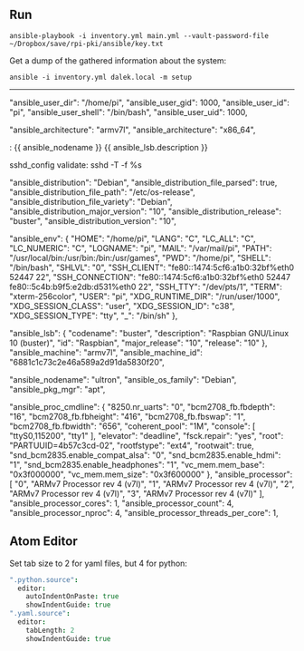 

## Run

```
ansible-playbook -i inventory.yml main.yml --vault-password-file ~/Dropbox/save/rpi-pki/ansible/key.txt
```

Get a dump of the gathered information about the system:

```
ansible -i inventory.yml dalek.local -m setup
```

---

"ansible_user_dir": "/home/pi",
"ansible_user_gid": 1000,
"ansible_user_id": "pi",
"ansible_user_shell": "/bin/bash",
"ansible_user_uid": 1000,

"ansible_architecture": "armv7l",
"ansible_architecture": "x86_64",

: {{ ansible_nodename }} {{ ansible_lsb.description }}

sshd_config validate: sshd -T -f %s

"ansible_distribution": "Debian",
"ansible_distribution_file_parsed": true,
"ansible_distribution_file_path": "/etc/os-release",
"ansible_distribution_file_variety": "Debian",
"ansible_distribution_major_version": "10",
"ansible_distribution_release": "buster",
"ansible_distribution_version": "10",


"ansible_env": {
    "HOME": "/home/pi",
    "LANG": "C",
    "LC_ALL": "C",
    "LC_NUMERIC": "C",
    "LOGNAME": "pi",
    "MAIL": "/var/mail/pi",
    "PATH": "/usr/local/bin:/usr/bin:/bin:/usr/games",
    "PWD": "/home/pi",
    "SHELL": "/bin/bash",
    "SHLVL": "0",
    "SSH_CLIENT": "fe80::1474:5cf6:a1b0:32bf%eth0 52447 22",
    "SSH_CONNECTION": "fe80::1474:5cf6:a1b0:32bf%eth0 52447 fe80::5c4b:b9f5:e2db:d531%eth0 22",
    "SSH_TTY": "/dev/pts/1",
    "TERM": "xterm-256color",
    "USER": "pi",
    "XDG_RUNTIME_DIR": "/run/user/1000",
    "XDG_SESSION_CLASS": "user",
    "XDG_SESSION_ID": "c38",
    "XDG_SESSION_TYPE": "tty",
    "_": "/bin/sh"
},

"ansible_lsb": {
    "codename": "buster",
    "description": "Raspbian GNU/Linux 10 (buster)",
    "id": "Raspbian",
    "major_release": "10",
    "release": "10"
},
"ansible_machine": "armv7l",
"ansible_machine_id": "6881c1c73c2e46a589a2d91da5830f20",


"ansible_nodename": "ultron",
"ansible_os_family": "Debian",
"ansible_pkg_mgr": "apt",


"ansible_proc_cmdline": {
    "8250.nr_uarts": "0",
    "bcm2708_fb.fbdepth": "16",
    "bcm2708_fb.fbheight": "416",
    "bcm2708_fb.fbswap": "1",
    "bcm2708_fb.fbwidth": "656",
    "coherent_pool": "1M",
    "console": [
        "ttyS0,115200",
        "tty1"
    ],
    "elevator": "deadline",
    "fsck.repair": "yes",
    "root": "PARTUUID=4b57c3cd-02",
    "rootfstype": "ext4",
    "rootwait": true,
    "snd_bcm2835.enable_compat_alsa": "0",
    "snd_bcm2835.enable_hdmi": "1",
    "snd_bcm2835.enable_headphones": "1",
    "vc_mem.mem_base": "0x3f000000",
    "vc_mem.mem_size": "0x3f600000"
},
"ansible_processor": [
    "0",
    "ARMv7 Processor rev 4 (v7l)",
    "1",
    "ARMv7 Processor rev 4 (v7l)",
    "2",
    "ARMv7 Processor rev 4 (v7l)",
    "3",
    "ARMv7 Processor rev 4 (v7l)"
],
"ansible_processor_cores": 1,
"ansible_processor_count": 4,
"ansible_processor_nproc": 4,
"ansible_processor_threads_per_core": 1,


## Atom Editor

Set tab size to 2 for yaml files, but 4 for python:

```cson
".python.source":
  editor:
    autoIndentOnPaste: true
    showIndentGuide: true
".yaml.source":
  editor:
    tabLength: 2
    showIndentGuide: true
```
